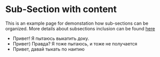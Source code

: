# Sub-Section with content 

This is an example page for demonstation how sub-sections can be organized. 
More details about subsections inclusion can be found [here](https://diplodoc.com/docs/en/project/toc)

- Привет! Я пытаюсь выкатить доку.
- Привет) Правда? Я тоже пытаюсь, и тоже не получается
- Привет, давай тыкать по наитию

